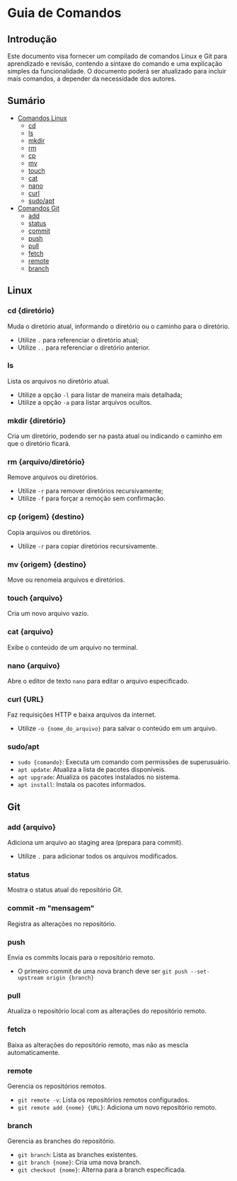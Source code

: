 # Guia de Comandos

## Introdução

Este documento visa fornecer um compilado de comandos Linux e Git para aprendizado e revisão, contendo a sintaxe do comando e uma explicação simples da funcionalidade. O documento poderá ser atualizado para incluir mais comandos, a depender da necessidade dos autores.

## Sumário

- [Comandos Linux](#linux)
  - [cd](#cd-diretório)
  - [ls](#ls)
  - [mkdir](#mkdir-diretório)
  - [rm](#rm-arquivodiretório)
  - [cp](#cp-origem-destino)
  - [mv](#mv-origem-destino)
  - [touch](#touch-arquivo)
  - [cat](#cat-arquivo)
  - [nano](#nano-arquivo)
  - [curl](#curl-url)
  - [sudo/apt](#sudoapt)
- [Comandos Git](#git)
  - [add](#add-arquivo)
  - [status](#status)
  - [commit](#commit--m-mensagem)
  - [push](#push)
  - [pull](#pull)
  - [fetch](#fetch)
  - [remote](#remote)
  - [branch](#branch)

## Linux

### cd {diretório}

Muda o diretório atual, informando o diretório ou o caminho para o diretório.

- Utilize `.` para referenciar o diretório atual;
- Utilize `..` para referenciar o diretório anterior.

### ls

Lista os arquivos no diretório atual.

- Utilize a opção `-l` para listar de maneira mais detalhada;
- Utilize a opção `-a` para listar arquivos ocultos.

### mkdir {diretório}

Cria um diretório, podendo ser na pasta atual ou indicando o caminho em que o diretório ficará.

### rm {arquivo/diretório}

Remove arquivos ou diretórios.

- Utilize `-r` para remover diretórios recursivamente;
- Utilize `-f` para forçar a remoção sem confirmação.

### cp {origem} {destino}

Copia arquivos ou diretórios.

- Utilize `-r` para copiar diretórios recursivamente.

### mv {origem} {destino}

Move ou renomeia arquivos e diretórios.

### touch {arquivo}

Cria um novo arquivo vazio.

### cat {arquivo}

Exibe o conteúdo de um arquivo no terminal.

### nano {arquivo}

Abre o editor de texto `nano` para editar o arquivo especificado.

### curl {URL}

Faz requisições HTTP e baixa arquivos da internet.

- Utilize `-o {nome_do_arquivo}` para salvar o conteúdo em um arquivo.

### sudo/apt

- `sudo {comando}`: Executa um comando com permissões de superusuário.
- `apt update`: Atualiza a lista de pacotes disponíveis.
- `apt upgrade`: Atualiza os pacotes instalados no sistema.
- `apt install`: Instala os pacotes informados.

## Git

### add {arquivo}

Adiciona um arquivo ao staging area (prepara para commit).

- Utilize `.` para adicionar todos os arquivos modificados.

### status

Mostra o status atual do repositório Git.

### commit -m "mensagem"

Registra as alterações no repositório.

### push

Envia os commits locais para o repositório remoto.

- O primeiro commit de uma nova branch deve ser `git push --set-upstream origin {branch}`

### pull

Atualiza o repositório local com as alterações do repositório remoto.

### fetch

Baixa as alterações do repositório remoto, mas não as mescla automaticamente.

### remote

Gerencia os repositórios remotos.

- `git remote -v`: Lista os repositórios remotos configurados.
- `git remote add {nome} {URL}`: Adiciona um novo repositório remoto.

### branch

Gerencia as branches do repositório.

- `git branch`: Lista as branches existentes.
- `git branch {nome}`: Cria uma nova branch.
- `git checkout {nome}`: Alterna para a branch especificada.
